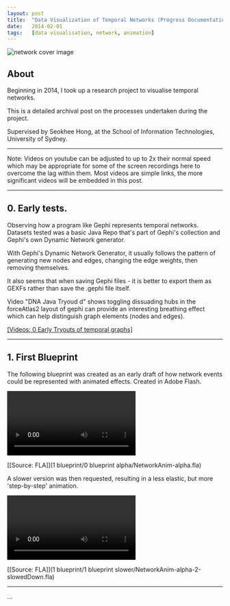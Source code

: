```yaml
---
layout:	post
title:	"Data Visualization of Temporal Networks (Progress Documentation)"
date:	2014-02-01
tags:	[data visualisation, network, animation]
---
```


![network cover image](-post_content/cover_image.jpg "network cover image")

## About

Beginning in 2014, I took up a research project to visualise temporal networks.

This is a detailed archival post on the processes undertaken during the project.

Supervised by Seokhee Hong, at the School of Information Technologies, University of Sydney.

---

Note: Videos on youtube can be adjusted to up to 2x their normal speed which may be appropriate for some of the screen recordings here to overcome the lag within them. Most videos are simple links, the more significant videos will be embedded in this post.

---

## 0. Early tests.

Observing how a program like Gephi represents temporal networks. Datasets tested was a basic Java Repo that's part of Gephi's collection and Gephi's own Dynamic Network generator. 

With Gephi's Dynamic Network Generator, it usually follows the pattern of generating new nodes and edges, changing the edge weights, then removing themselves.

It also seems that when saving Gephi files - it is better to export them as GEXFs rather than save the .gephi file itself.

Video "DNA Java Tryoud d" shows toggling dissuading hubs in the forceAtlas2 layout of gephi can provide an interesting breathing effect which can help distinguish graph elements (nodes and edges).

[[Videos: 0 Early Tryouts of temporal graphs]](https://www.youtube.com/watch?v=o2wc_7phtOM&list=PLFdSJeh0yOslVnj2Vr-ZGjCAqbgJlyZbW)

---

## 1. First Blueprint

The following blueprint was created as an early draft of how network events could be represented with animated effects. Created in Adobe Flash.

<video controls>
  <source src="1 blueprint/0 blueprint alpha/NetworkAnim-alpha.mov" type="video/mp4">
  Your browser does not support the video tag.
</video>

[[Source: FLA]](1 blueprint/0 blueprint alpha/NetworkAnim-alpha.fla)

A slower version was then requested, resulting in a less elastic, but more 'step-by-step' animation.

<video controls>
  <source src="1 blueprint/1 blueprint slower/NetworkAnim-alpha-2-slowedDown (Converted).mov" type="video/mp4">
  Your browser does not support the video tag.
</video>

[[Source: FLA]](1 blueprint/1 blueprint slower/NetworkAnim-alpha-2-slowedDown.fla)

---

...

